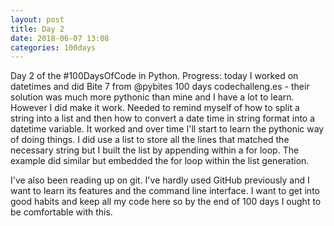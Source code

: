 ```yaml
---
layout: post
title: Day 2
date: 2018-06-07 13:08
categories: 100days
---
```

Day 2 of the #100DaysOfCode in Python. Progress: today I worked on datetimes and did Bite 7 from @pybites 100 days codechalleng.es - their solution was much more pythonic than mine and I have a lot to learn. However I did make it work. Needed to remind myself of how to split a string into a list and then how to convert a date time in string format into a datetime variable. It worked and over time I'll start to learn the pythonic way of doing things.  I did use a list to store all the lines that matched the necessary string but I built the list by appending within a for loop. The example did similar but embedded the for loop within the list generation.
<!--more-->

I've also been reading up on git.  I've hardly used GitHub previously and I want to learn its features and the command line interface. I want to get into good habits and keep all my code here so by the end of 100 days I ought to be comfortable with this.
